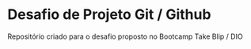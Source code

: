 # Desafio de Projeto Git / Github
Repositório criado para o desafio proposto no Bootcamp Take Blip / DIO
